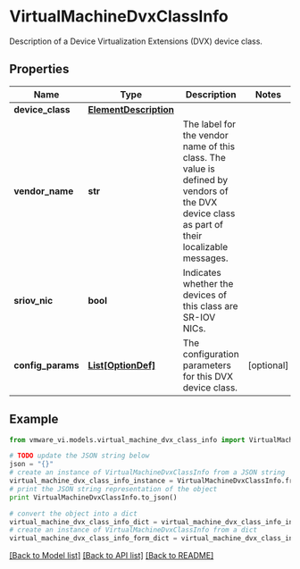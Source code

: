 # VirtualMachineDvxClassInfo

Description of a Device Virtualization Extensions (DVX) device class. 

## Properties
Name | Type | Description | Notes
------------ | ------------- | ------------- | -------------
**device_class** | [**ElementDescription**](ElementDescription.md) |  | 
**vendor_name** | **str** | The label for the vendor name of this class.  The value is defined by vendors of the DVX device class as part of their localizable messages.  | 
**sriov_nic** | **bool** | Indicates whether the devices of this class are SR-IOV NICs.  | 
**config_params** | [**List[OptionDef]**](OptionDef.md) | The configuration parameters for this DVX device class.  | [optional] 

## Example

```python
from vmware_vi.models.virtual_machine_dvx_class_info import VirtualMachineDvxClassInfo

# TODO update the JSON string below
json = "{}"
# create an instance of VirtualMachineDvxClassInfo from a JSON string
virtual_machine_dvx_class_info_instance = VirtualMachineDvxClassInfo.from_json(json)
# print the JSON string representation of the object
print VirtualMachineDvxClassInfo.to_json()

# convert the object into a dict
virtual_machine_dvx_class_info_dict = virtual_machine_dvx_class_info_instance.to_dict()
# create an instance of VirtualMachineDvxClassInfo from a dict
virtual_machine_dvx_class_info_form_dict = virtual_machine_dvx_class_info.from_dict(virtual_machine_dvx_class_info_dict)
```
[[Back to Model list]](../README.md#documentation-for-models) [[Back to API list]](../README.md#documentation-for-api-endpoints) [[Back to README]](../README.md)


